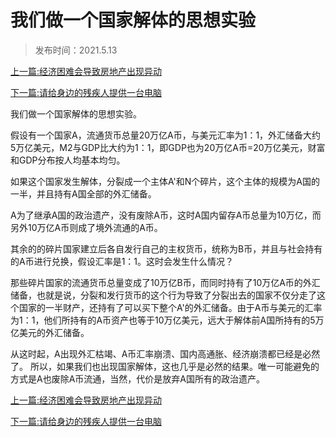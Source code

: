 # 我们做一个国家解体的思想实验



> 发布时间：2021.5.13



[上一篇:经济困难会导致房地产出现异动](/social/article111)  

[下一篇:请给身边的残疾人提供一台电脑](/social/article113)  



我们做一个国家解体的思想实验。

假设有一个国家A，流通货币总量20万亿A币，与美元汇率为1：1，外汇储备大约5万亿美元，M2与GDP比大约为1：1，即GDP也为20万亿A币=20万亿美元，财富和GDP分布按人均基本均匀。

如果这个国家发生解体，分裂成一个主体A'和N个碎片，这个主体的规模为A国的一半，并且持有A国全部的外汇储备。

A为了继承A国的政治遗产，没有废除A币，这时A国内留存A币总量为10万亿，而另外10万亿A币则成了境外流通的A币。

其余的的碎片国家建立后各自发行自己的主权货币，统称为B币，并且与社会持有的A币进行兑换，假设汇率是1：1。这时会发生什么情况？

那些碎片国家的流通货币总量变成了10万亿B币，而同时持有了10万亿A币的外汇储备，也就是说，分裂和发行货币的这个行为导致了分裂出去的国家不仅分走了这个国家的一半财产，还持有了可以买下整个A'的外汇储备。由于A币与美元的汇率为1：1，他们所持有的A币资产也等于10万亿美元，远大于解体前A国所持有的5万亿美元的外汇储备。

从这时起，A出现外汇枯竭、A币汇率崩溃、国内高通胀、经济崩溃都已经是必然了。
所以，如果我们也出现国家解体，这也几乎是必然的结果。唯一可能避免的方式是A也废除A币流通，当然，代价是放弃A国所有的政治遗产。



[上一篇:经济困难会导致房地产出现异动](/social/article111)  

[下一篇:请给身边的残疾人提供一台电脑](/social/article113)  

